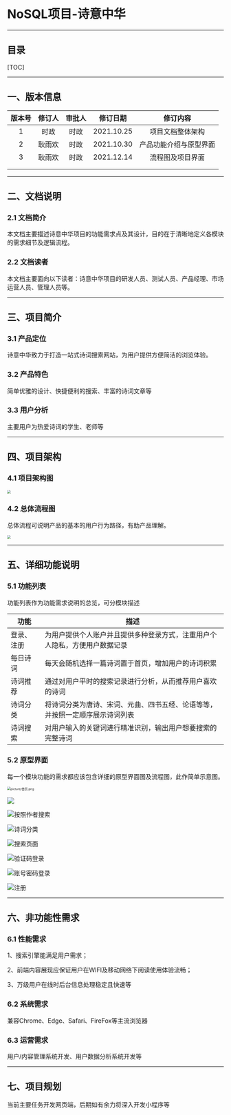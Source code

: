 #	NoSQL项目-诗意中华

------



##	目录

[TOC]

------



##	一、版本信息

| 版本号 | 修订人 | 审批人 |  修订日期  |        修订内容        |
| :----: | :----: | :----: | :--------: | :--------------------: |
|   1    |  时政  |  时政  | 2021.10.25 |    项目文档整体架构    |
|   2    | 耿雨欢 |  时政  | 2021.10.30 | 产品功能介绍与原型界面 |
|   3    | 耿雨欢 |  时政  | 2021.12.14 |    流程图及项目界面    |
|        |        |        |            |                        |
|        |        |        |            |                        |

------



##	二、文档说明

###	2.1	文档简介

本文档主要描述诗意中华项目的功能需求点及其设计，目的在于清晰地定义各模块的需求细节及逻辑流程。

###	2.2	文档读者

本文档主要面向以下读者：诗意中华项目的研发人员、测试人员、产品经理、市场运营人员、管理人员等。

------



##	三、项目简介

###	3.1	产品定位

诗意中华致力于打造一站式诗词搜索网站，为用户提供方便简洁的浏览体验。

### 3.2	产品特色

简单优雅的设计、快捷便利的搜索、丰富的诗词文章等

### 3.3	用户分析

主要用户为热爱诗词的学生、老师等

------



## 四、项目架构

### 4.1	项目架构图

<img src="picture\项目技术.png" style="zoom: 50%;" />

### 4.2	总体流程图

总体流程可说明产品的基本的用户行为路径，有助产品理解。

<img src="picture\流程图.png" style="zoom:50%;" />

------



## 五、详细功能说明

### 5.1	功能列表

功能列表作为功能需求说明的总览，可分模块描述

| 功能       | 描述                                                         |
| ---------- | ------------------------------------------------------------ |
| 登录、注册 | 为用户提供个人账户并且提供多种登录方式，注重用户个人隐私，方便用户数据记录 |
| 每日诗词   | 每天会随机选择一篇诗词置于首页，增加用户的诗词积累           |
| 诗词推荐   | 通过对用户平时的搜索记录进行分析，从而推荐用户喜欢的诗词     |
| 诗词分类   | 将诗词分类为唐诗、宋词、元曲、四书五经、论语等等，并按照一定顺序展示诗词列表 |
| 诗词搜索   | 对用户输入的关键词进行精准识别，输出用户想要搜索的完整诗词   |



### 5.2	原型界面

每一个模块功能的需求都应该包含详细的原型界面图及流程图，此作简单示意图。

<img src="picture\首页.png" alt="picture/首页.png" style="zoom:50%;" />

![](picture\按照内容搜索.png)

![按照作者搜索](\picture\按照作者搜索.png)

![诗词分类](picture\诗词分类.png)

![搜索页面](picture\搜索页面.png)

![验证码登录](picture\验证码登录.png)

![账号密码登录](picture\账号密码登录.png)

![注册](picture\注册.png)

------



## 六、非功能性需求

### 6.1	性能需求

1、搜索引擎能满足用户需求；

2、前端内容展现应保证用户在WIFI及移动网络下阅读使用体验流畅；

3、万级用户在线时后台信息处理稳定且快速等

### 6.2	系统需求

兼容Chrome、Edge、Safari、FireFox等主流浏览器

### 6.3	运营需求

用户/内容管理系统开发、用户数据分析系统开发等

------



## 七、项目规划

当前主要任务开发网页端，后期如有余力将深入开发小程序等







